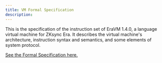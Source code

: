 ```yaml
---
title: VM Formal Specification
description:
---
```


This is the specification of the instruction set of EraVM 1.4.0, a language virtual machine for ZKsync Era.
It describes the virtual machine's architecture, instruction syntax and semantics, and some elements of system protocol.

[See the Formal Specification here.](https://matter-labs.github.io/eravm-spec/spec.html)
